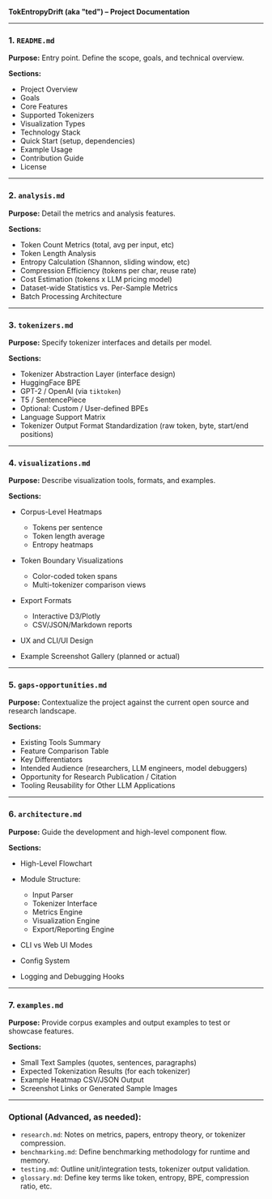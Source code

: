**TokEntropyDrift (aka "ted") – Project Documentation**

---

### 1. `README.md`

**Purpose:** Entry point. Define the scope, goals, and technical overview.

**Sections:**

* Project Overview
* Goals
* Core Features
* Supported Tokenizers
* Visualization Types
* Technology Stack
* Quick Start (setup, dependencies)
* Example Usage
* Contribution Guide
* License

---

### 2. `analysis.md`

**Purpose:** Detail the metrics and analysis features.

**Sections:**

* Token Count Metrics (total, avg per input, etc)
* Token Length Analysis
* Entropy Calculation (Shannon, sliding window, etc)
* Compression Efficiency (tokens per char, reuse rate)
* Cost Estimation (tokens x LLM pricing model)
* Dataset-wide Statistics vs. Per-Sample Metrics
* Batch Processing Architecture

---

### 3. `tokenizers.md`

**Purpose:** Specify tokenizer interfaces and details per model.

**Sections:**

* Tokenizer Abstraction Layer (interface design)
* HuggingFace BPE
* GPT-2 / OpenAI (via `tiktoken`)
* T5 / SentencePiece
* Optional: Custom / User-defined BPEs
* Language Support Matrix
* Tokenizer Output Format Standardization (raw token, byte, start/end positions)

---

### 4. `visualizations.md`

**Purpose:** Describe visualization tools, formats, and examples.

**Sections:**

* Corpus-Level Heatmaps

  * Tokens per sentence
  * Token length average
  * Entropy heatmaps
* Token Boundary Visualizations

  * Color-coded token spans
  * Multi-tokenizer comparison views
* Export Formats

  * Interactive D3/Plotly
  * CSV/JSON/Markdown reports
* UX and CLI/UI Design
* Example Screenshot Gallery (planned or actual)

---

### 5. `gaps-opportunities.md`

**Purpose:** Contextualize the project against the current open source and research landscape.

**Sections:**

* Existing Tools Summary
* Feature Comparison Table
* Key Differentiators
* Intended Audience (researchers, LLM engineers, model debuggers)
* Opportunity for Research Publication / Citation
* Tooling Reusability for Other LLM Applications

---

### 6. `architecture.md`

**Purpose:** Guide the development and high-level component flow.

**Sections:**

* High-Level Flowchart
* Module Structure:

  * Input Parser
  * Tokenizer Interface
  * Metrics Engine
  * Visualization Engine
  * Export/Reporting Engine
* CLI vs Web UI Modes
* Config System
* Logging and Debugging Hooks

---

### 7. `examples.md`

**Purpose:** Provide corpus examples and output examples to test or showcase features.

**Sections:**

* Small Text Samples (quotes, sentences, paragraphs)
* Expected Tokenization Results (for each tokenizer)
* Example Heatmap CSV/JSON Output
* Screenshot Links or Generated Sample Images

---

### Optional (Advanced, as needed):

* `research.md`: Notes on metrics, papers, entropy theory, or tokenizer compression.
* `benchmarking.md`: Define benchmarking methodology for runtime and memory.
* `testing.md`: Outline unit/integration tests, tokenizer output validation.
* `glossary.md`: Define key terms like token, entropy, BPE, compression ratio, etc.

